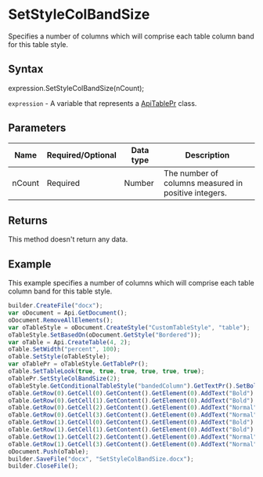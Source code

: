 # SetStyleColBandSize

Specifies a number of columns which will comprise each table column band for this table style.

## Syntax

expression.SetStyleColBandSize(nCount);

`expression` - A variable that represents a [ApiTablePr](../ApiTablePr.md) class.

## Parameters

| **Name** | **Required/Optional** | **Data type** | **Description** |
| ------------- | ------------- | ------------- | ------------- |
| nCount | Required | Number | The number of columns measured in positive integers. |

## Returns

This method doesn't return any data.

## Example

This example specifies a number of columns which will comprise each table column band for this table style.

```javascript
builder.CreateFile("docx");
var oDocument = Api.GetDocument();
oDocument.RemoveAllElements();
var oTableStyle = oDocument.CreateStyle("CustomTableStyle", "table");
oTableStyle.SetBasedOn(oDocument.GetStyle("Bordered"));
var oTable = Api.CreateTable(4, 2);
oTable.SetWidth("percent", 100);
oTable.SetStyle(oTableStyle);
var oTablePr = oTableStyle.GetTablePr();
oTable.SetTableLook(true, true, true, true, true, true);
oTablePr.SetStyleColBandSize(2);
oTableStyle.GetConditionalTableStyle("bandedColumn").GetTextPr().SetBold(true);
oTable.GetRow(0).GetCell(0).GetContent().GetElement(0).AddText("Bold");
oTable.GetRow(0).GetCell(1).GetContent().GetElement(0).AddText("Bold");
oTable.GetRow(0).GetCell(2).GetContent().GetElement(0).AddText("Normal");
oTable.GetRow(0).GetCell(3).GetContent().GetElement(0).AddText("Normal");
oTable.GetRow(1).GetCell(0).GetContent().GetElement(0).AddText("Bold");
oTable.GetRow(1).GetCell(1).GetContent().GetElement(0).AddText("Bold");
oTable.GetRow(1).GetCell(2).GetContent().GetElement(0).AddText("Normal");
oTable.GetRow(1).GetCell(3).GetContent().GetElement(0).AddText("Normal");
oDocument.Push(oTable);
builder.SaveFile("docx", "SetStyleColBandSize.docx");
builder.CloseFile();
```